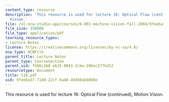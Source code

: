 ```yaml
---
content_type: resource
description: 'This resource is used for lecture 16: Optical Flow (continued), Motion
  Vision.'
file: /ol-ocw-studio-app/courses/6-801-machine-vision-fall-2004/9feeba37714922cf6a4849380ab9898e_l16.pdf
file_size: 156080
file_type: application/pdf
learning_resource_types:
- Lecture Notes
license: https://creativecommons.org/licenses/by-nc-sa/4.0/
ocw_type: OCWFile
parent_title: Lecture Notes
parent_type: CourseSection
parent_uid: f586c168-ab25-0043-2cbe-286ec2f7bd12
resourcetype: Document
title: l16.pdf
uid: 9feeba37-7149-22cf-6a48-49380ab9898e
---
```

This resource is used for lecture 16: Optical Flow (continued), Motion Vision.